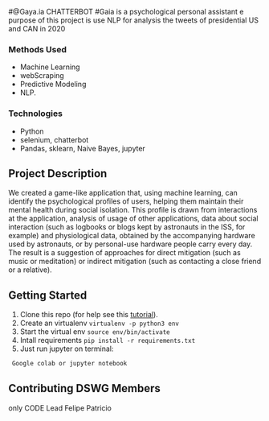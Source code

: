 #@Gaya.ia CHATTERBOT #Gaia is a psychological personal assistant
e purpose of this project is use NLP for analysis the tweets of presidential US and CAN in 2020   

### Methods Used

* Machine Learning
* webScraping
* Predictive Modeling
* NLP.

### Technologies

* Python
* selenium, chatterbot 
* Pandas, sklearn, Naive Bayes, jupyter

## Project Description

We created a game-like application that, using machine learning, can identify the psychological profiles of users, helping them maintain their mental health during social isolation. This profile is drawn from interactions at the application, analysis of usage of other applications, data about social interaction (such as logbooks or blogs kept by astronauts in the ISS, for example) and physiological data, obtained by the accompanying hardware used by astronauts, or by personal-use hardware people carry every day. The result is a suggestion of approaches for direct mitigation (such as music or meditation) or indirect mitigation (such as contacting a close friend or a relative).


## Getting Started

1. Clone this repo (for help see this [tutorial](https://help.github.com/articles/cloning-a-repository/)).
2. Create an virtualenv `virtualenv -p python3 env`
3. Start the virtual env `source env/bin/activate`
4. Intall requirements `pip install -r requirements.txt`
5. Just run jupyter on terminal:

```bash
 Google colab or jupyter notebook 
```

## Contributing DSWG Members

only CODE Lead Felipe Patricio
